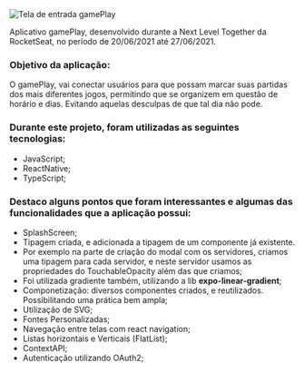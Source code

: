<img src='https://github.com/gustavorichardd/nlw_together_gamePlay_ReactNative/blob/main/assets/signIn.png' alt='Tela de entrada gamePlay'/>

Aplicativo gamePlay, desenvolvido durante a Next Level Together da RocketSeat, no período de 20/06/2021 até 27/06/2021.

### Objetivo da aplicação:

O gamePlay, vai conectar usuários para que possam marcar suas partidas dos mais diferentes jogos, permitindo que se organizem em questão de horário e dias. Evitando aquelas desculpas de que tal dia não pode. 

### Durante este projeto, foram utilizadas as seguintes tecnologias:

* JavaScript;
* ReactNative;
* TypeScript;

### Destaco alguns pontos que foram interessantes e algumas das funcionalidades que a aplicação possui:

* SplashScreen;
* Tipagem criada, e adicionada a tipagem de um componente já existente. 
* Por exemplo na parte de criação do modal com os servidores, criamos uma tipagem para cada servidor, e neste servidor usamos as propriedades do TouchableOpacity além das que criamos;
* Foi utilizada gradiente também, utilizando a lib **expo-linear-gradient**;
* Componetização: diversos componentes criados, e reutilizados. Possibilitando uma prática bem ampla;
* Utilização de SVG;
* Fontes Personalizadas;
* Navegação entre telas com react navigation;
* Listas horizontais e Verticais (FlatList);
* ContextAPI;
* Autenticação utilizando OAuth2;

